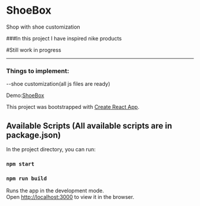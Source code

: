 # ShoeBox
Shop with shoe customization

###In this project I have inspired nike products

#Still work in progress
<hr>
<h3>Things to implement:</h3>
--shoe customization(all js files are ready)


 Demo:[ShoeBox](https://shoeBox.netlify.com)

This project was bootstrapped with [Create React App](https://github.com/facebook/create-react-app).

## Available Scripts (All available scripts are in package.json)

In the project directory, you can run:

### `npm start`
### `npm run build`
Runs the app in the development mode.\
Open [http://localhost:3000](http://localhost:3000) to view it in the browser.




